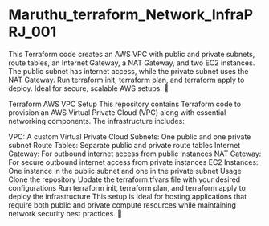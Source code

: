 # Maruthu_terraform_Network_InfraPRJ_001
This Terraform code creates an AWS VPC with public and private subnets, route tables, an Internet Gateway, a NAT Gateway, and two EC2 instances. The public subnet has internet access, while the private subnet uses the NAT Gateway. Run terraform init, terraform plan, and terraform apply to deploy. Ideal for secure, scalable AWS setups. 🚀

Terraform AWS VPC Setup
This repository contains Terraform code to provision an AWS Virtual Private Cloud (VPC) along with essential networking components. The infrastructure includes:

VPC: A custom Virtual Private Cloud
Subnets: One public and one private subnet
Route Tables: Separate public and private route tables
Internet Gateway: For outbound internet access from public instances
NAT Gateway: For secure outbound internet access from private instances
EC2 Instances: One instance in the public subnet and one in the private subnet
Usage
Clone the repository
Update the terraform.tfvars file with your desired configurations
Run terraform init, terraform plan, and terraform apply to deploy the infrastructure
This setup is ideal for hosting applications that require both public and private compute resources while maintaining network security best practices. 🚀

